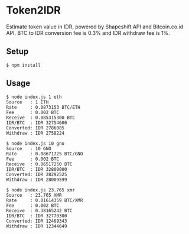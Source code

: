 # Token2IDR
Estimate token value in IDR, powered by Shapeshift API and Bitcoin.co.id API. BTC to IDR conversion fee is 0.3% and IDR withdraw fee is 1%.

## Setup
```
$ npm install
```

## Usage
```
$ node index.js 1 eth
Source   : 1 ETH
Rate     : 0.0873153 BTC/ETH
Fee      : 0.002 BTC
Receive  : 0.085315300 BTC
IDR/BTC  : IDR 32754600
Converted: IDR 2786085
Withdraw : IDR 2758224

$ node index.js 10 gno
Source   : 10 GNO
Rate     : 0.08671725 BTC/GNO
Fee      : 0.002 BTC
Receive  : 0.86517250 BTC
IDR/BTC  : IDR 32800000
Converted: IDR 28292525
Withdraw : IDR 28009599

$ node index.js 23.765 xmr
Source   : 23.765 XMR
Rate     : 0.01614359 BTC/XMR
Fee      : 0.002 BTC
Receive  : 0.38165242 BTC
IDR/BTC  : IDR 32770300
Converted: IDR 12469343
Withdraw : IDR 12344649
```
